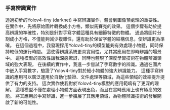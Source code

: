 <h3 id="philosophy">手寫辨識實作</h3>
透過初步的Yolov4-tiny (darknet) 手寫辨識實作，體會到圖像預處理的重要性。
在實作中，先將原始圖片轉換成小方格，類似馬賽克的效果。
這個步驟有助於提高辨識的準確性，特別是針對手寫字體這種具有細節特徵的物體。
通過將圖片分割成小方格，不僅能夠減少複雜性，還有助於保留字體的結構信息，使辨識更為準確。
在這個過程中，我發現採用Yolov4-tiny的模型能夠有效處理小物體，同時保持較低的運行時間。
這使得辨識系統更具實用性，尤其當應用在即時辨識的場景中。
這種模型的高效性讓我深感驚訝，同時也體現了深度學習技術在物體辨識領域的強大表現。
在後續的實作中，我進一步嘗試了手寫數字的辨識。通過在圖片中嵌入手寫數字，驗證了Yolov4-tiny對於細小物體的強大辨識能力。
這種手寫辨識的應用可以廣泛運用於自動化驗證、文件處理等領域，為這些領域的效率提升提供了有力的支持。
這次實作使我對於Yolov4-tiny模型的應用範疇有了更深的理解。
這種模型不僅在處理小物體方面表現出色，而且在實時應用上也有極高的效能。
將其應用於手寫辨識，進一步擴展了其應用領域，為物體辨識技術的發展開啟了新的可能性。

